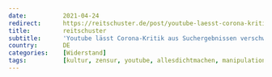 ```yaml
---
date:          2021-04-24
redirect:      https://reitschuster.de/post/youtube-laesst-corona-kritik-aus-suchergebnissen-verschwinden/
title:         reitschuster
subtitle:      'Youtube lässt Corona-Kritik aus Suchergebnissen verschwinden'
country:       DE
categories:    [Widerstand]
tags:          [kultur, zensur, youtube, allesdichtmachen, manipulation]
---
```

